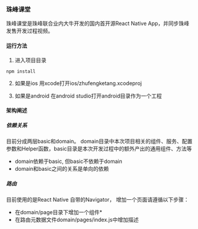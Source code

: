 ### 珠峰课堂

珠峰课堂是珠峰联合业内大牛开发的国内首开源React Native App，并同步珠峰发售开发过程视频。

#### 运行方法

1. 进入项目目录
```
npm install
```

2. 如果是ios
用xcode打开ios/zhufengketang.xcodeproj

3. 如果是android
在android studio打开android目录作为一个工程


#### 架构阐述

##### 依赖关系
目前分成两层basic和domain。 domain目录中本次项目相关的组件、服务、配置参数和Helper函数，basic目录是本次开发过程中的额外产出的通用组件、方法等
- domain依赖于basic, 但basic不依赖于domain
- domain和basic之间的关系是单向的依赖

##### 路由
目前使用的是React Native 自带的Navigator， 增加一个页面请遵循以下步骤：
- 在domain/page目录下增加一个组件*
- 在路由元数据文件domain/pages/index.js中增加描述


